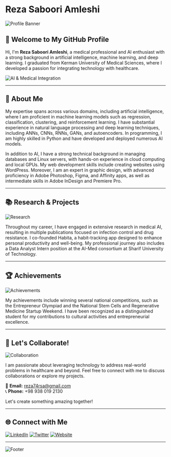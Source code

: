 # Reza Saboori Amleshi

![Profile Banner](raw.githubusercontent.com/RezaSaboori/files/blob/main/Reza%20Saboori%20Amleshi.svg)

## 👋 Welcome to My GitHub Profile

Hi, I'm **Reza Saboori Amleshi**, a medical professional and AI enthusiast with a strong background in artificial intelligence, machine learning, and deep learning. I graduated from Kerman University of Medical Sciences, where I developed a passion for integrating technology with healthcare. 

![AI & Medical Integration](https://via.placeholder.com/1200x400.png?text=AI+%26+Medical+Integration)

---

## 🚀 About Me

My expertise spans across various domains, including artificial intelligence, where I am proficient in machine learning models such as regression, classification, clustering, and reinforcement learning. I have substantial experience in natural language processing and deep learning techniques, including ANNs, CNNs, RNNs, GANs, and autoencoders. In programming, I am highly skilled in Python and have developed and deployed numerous AI models.

In addition to AI, I have a strong technical background in managing databases and Linux servers, with hands-on experience in cloud computing and local GPUs. My web development skills include creating websites using WordPress. Moreover, I am an expert in graphic design, with advanced proficiency in Adobe Photoshop, Figma, and Affinity apps, as well as intermediate skills in Adobe InDesign and Premiere Pro.

---

## 📚 Research & Projects

![Research](https://via.placeholder.com/1200x400.png?text=Research+%26+Projects)

Throughout my career, I have engaged in extensive research in medical AI, resulting in multiple publications focused on infection control and drug resistance. I co-founded Habita, a habit-tracking app designed to enhance personal productivity and well-being. My professional journey also includes a Data Analyst Intern position at the AI-Med consortium at Sharif University of Technology.

---

## 🏆 Achievements

![Achievements](https://via.placeholder.com/1200x400.png?text=Achievements)

My achievements include winning several national competitions, such as the Entrepreneur Olympiad and the National Stem Cells and Regenerative Medicine Startup Weekend. I have been recognized as a distinguished student for my contributions to cultural activities and entrepreneurial excellence.

---

## 🎯 Let's Collaborate!

![Collaboration](https://via.placeholder.com/1200x400.png?text=Let's+Collaborate)

I am passionate about leveraging technology to address real-world problems in healthcare and beyond. Feel free to connect with me to discuss collaborations or explore my projects.

📧 **Email:** [reza74rsa@gmail.com](mailto:reza74rsa@gmail.com)  
📞 **Phone:** +98 938 019 2130  

Let's create something amazing together!

---

## 🌐 Connect with Me

[![LinkedIn](https://img.shields.io/badge/LinkedIn-Connect-blue)](https://www.linkedin.com/in/yourprofile) 
[![Twitter](https://img.shields.io/badge/Twitter-Follow-blue)](https://twitter.com/yourprofile) 
[![Website](https://img.shields.io/badge/Website-Visit-brightgreen)](https://yourwebsite.com)

---

![Footer](https://via.placeholder.com/1200x200.png?text=Thank+You+for+Visiting+My+GitHub+Profile)

